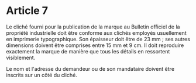# Article 7

Le cliché fourni pour la publication de la marque au Bulletin officiel de la propriété industrielle doit être conforme aux clichés employés usuellement en imprimerie typographique. Son épaisseur doit être de 23 mm ; ses autres dimensions doivent être comprises entre 15 mm et 9 cm. Il doit reproduire exactement la marque de manière que tous les détails en ressortent visiblement.

Le nom et l'adresse du demandeur ou de son mandataire doivent être inscrits sur un côté du cliché.
